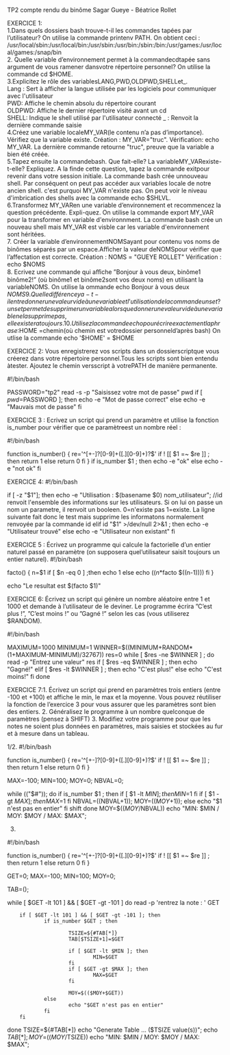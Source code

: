 TP2 compte rendu du binôme Sagar Gueye - Béatrice Rollet

EXERCICE 1:  
1.Dans quels dossiers bash trouve-t-il les commandes tapées par l’utilisateur?  On utilise la commande printenv PATH. On obtient ceci : /usr/local/sbin:/usr/local/bin:/usr/sbin:/usr/bin:/sbin:/bin:/usr/games:/usr/local/games:/snap/bin  
2. Quelle variable d’environnement permet à la commandecdtapée sans argument de vous ramener dansvotre répertoire personnel?  On utilise la commande cd $HOME.  
3.Explicitez le rôle des variablesLANG,PWD,OLDPWD,SHELLet_.  
Lang :  Sert à afficher la langue utilisée par les logiciels pour communiquer avec l'utilisateur  
PWD:  Affiche le chemin absolu du répertoire courant  
OLDPWD:  Affiche le dernier répertoire visité avant un cd  
SHELL: Indique le shell utilisé par l'utilisateur connecté
_ : Renvoit la dernière commande saisie  
4.Créez une variable localeMY_VAR(le contenu n’a pas d’importance). Vérifiez que la variable existe.   Création : MY_VAR="truc". Vérification: echo MY_VAR. La dernière commande retourne "truc", preuve que la variable a bien été créée.  
5.Tapez ensuite la commandebash. Que fait-elle? La variableMY_VARexiste-t-elle? Expliquez. A la finde cette question, tapez la commande exitpour revenir dans votre session initiale.  La commande bash crée unnouveau shell. Par conséquent on peut pas accéder aux variables locale de notre ancien shell. c'est purquoi MY_VAR n'existe pas. On peut voir le niveau d'imbrication des shells avec la commande echo $SHLVL.  
6.Transformez MY_VARen une variable d’environnement et recommencez la question précédente. Expli-quez.   On utilise la commande export MY_VAR pour la transformer en variable d'environnment. La commande bash crée un nouveau shell mais MY_VAR est visble car les variable d'environnement sont héritées.  
7. Créer la variable d’environnementNOMSayant pour contenu vos noms de binômes séparés par un espace.Aﬀicher la valeur deNOMSpour vérifier que l’affectation est correcte.  Création  : NOMS = "GUEYE ROLLET" Vérification :  echo $NOMS  
8. Ecrivez une commande qui aﬀiche ”Bonjour à vous deux, binôme1 binôme2!” (où binôme1 et binôme2sont vos deux noms) en utilisant la variableNOMS.  On utilise  la ommande echo Bonjour à vous deux $NOMS   
9.Quelle différence y a-t-il entre donner une valeur vide à une variable et l’utilisation de la commandeunset?   unset permet de supprimer un variable alors que donner une valeur vide à une variable ne la supprime pas, elle existera toujours.  
10.Utilisez la commandeechopour écrireexactementla phrase :$HOME =chemin(où chemin est votredossier personneld’après bash)   On utlise la commande echo '$HOME' = $HOME

EXERCICE 2: Vous enregistrerez vos scripts dans un dossierscriptque vous créerez dans votre répertoire personnel.Tous les scripts sont bien entendu àtester. Ajoutez le chemin versscript à votrePATH de manière permanente.

#!/bin/bash

PASSWORD="tp2"
read -s -p "Saisissez votre mot de passe" pwd
if [ $pwd=$PASSWORD ]; then
        echo -e "Mot de passe correct"
else
        echo -e "Mauvais mot de passe"
fi

EXERCICE 3 :
Ecrivez un script qui prend un paramètre et utilise la fonction is_number pour vérifier que ce paramètreest un nombre réel :

#!/bin/bash

function is_number()
{
re='^[+-]?[0-9]+([.][0-9]+)?$'
if ! [[ $1 =~ $re ]] ; then 
  return 1
else
  return 0
fi
}
 if is_number $1 ; then
        echo -e "ok"
else
        echo -e "not ok"
fi

EXERCICE 4:
#!/bin/bash

if [ -z "$1"]; then
        echo -e "Utilisation : $(basename $0) nom_utilisateur";
//id renvoit l'ensemble des informations sur les utilisateurs. Si on lui on passe un nom un parametre, il renvoit un booleen. 0=n'existe pas  1=existe. La ligne suivante fait donc le test mais supprime les informatons normalement renvoyée par la commande id
elif id "$1" >/dev/null 2>&1 ; then
        echo -e "Utilisateur trouvé"
else
        echo -e "Utilisateur non existant"
fi

EXERCICE 5 :
Écrivez un programme qui calcule la factorielle d’un entier naturel passé en paramètre (on supposera quel’utilisateur saisit toujours un entier naturel).
#!/bin/bash

facto()
{
        n=$1
        if [ $n -eq 0 ] ;then
                echo 1
        else
                echo $((n*$facto $((n-1))))
        fi
}

echo "Le resultat est $(facto $1)"

EXERCICE 6:    Écrivez un script qui génère un nombre aléatoire entre 1 et 1000 et demande à l’utilisateur de le deviner.
Le programme écrira ”C’est plus !”, ”C’est moins !” ou ”Gagné !” selon les cas (vous utiliserez $RANDOM).

#!/bin/bash

MAXIMUM=1000
MINIMUM=1
WINNER=$((MINIMUM+RANDOM*(1+MAXIMUM-MINIMUM)/32767))
res=0
while [ $res -ne $WINNER ] ; do
        read -p "Entrez une valeur" res
        if [ $res -eq $WINNER ] ; then
                echo "Gagné!"
        elif [ $res -lt $WINNER ] ; then
                echo "C'est plus!"
        else
                echo "C'est moins!"
        fi
done

EXERCICE 7:1. Écrivez un script qui prend en paramètres trois entiers (entre -100 et +100) et affiche le min, le max
et la moyenne. Vous pouvez réutiliser la fonction de l’exercice 3 pour vous assurer que les paramètres
sont bien des entiers.
2. Généralisez le programme à un nombre quelconque de paramètres (pensez à SHIFT)
3. Modifiez votre programme pour que les notes ne soient plus données en paramètres, mais saisies et
stockées au fur et à mesure dans un tableau.

1/2. 
#!/bin/bash

function is_number()
{
 re='^[+-]?[0-9]+([.][0-9]+)?$'
 if ! [[ $1 =~ $re ]] ; then
  return 1
 else
  return 0
 fi
}

MAX=-100;
MIN=100;
MOY=0;
NBVAL=0;

while (("$#"));
do
        if is_number $1 ; then
                if [ $1 -lt $MIN ]; then
                        MIN=$1
                fi
                if [ $1 -gt $MAX ]; then
                        MAX=$1
                fi
                NBVAL=$(($NBVAL+1));
                MOY=$((MOY+$1));
        else
                echo "$1 n'est pas en entier"
        fi
        shift
done
MOY=$(($MOY/$NBVAL))
echo "MIN: $MIN / MOY: $MOY / MAX: $MAX";

3. 
#!/bin/bash

function is_number()
{
 re='^[+-]?[0-9]+([.][0-9]+)?$'
 if ! [[ $1 =~ $re ]] ; then
  return 1
 else
  return 0
 fi
}

GET=0;
MAX=-100;
MIN=100;
MOY=0;

TAB=();

while [ $GET -lt 101 ] && [ $GET -gt -101 ]
do
        read -p 'rentrez la note : ' GET

        if [ $GET -lt 101 ] && [ $GET -gt -101 ]; then
                if is_number $GET ; then

                        TSIZE=${#TAB[*]}
                        TAB[$TSIZE+1]=$GET

                        if [ $GET -lt $MIN ]; then
                                MIN=$GET
                        fi
                        if [ $GET -gt $MAX ]; then
                                MAX=$GET
                        fi

                        MOY=$(($MOY+$GET))
                else
                        echo "$GET n'est pas en entier"
                fi
        fi
done
TSIZE=${#TAB[*]}
echo "Generate Table ... ($TSIZE value(s))";
echo ${TAB[*]};
MOY=$(($MOY/$TSIZE))
echo "MIN: $MIN / MOY: $MOY / MAX: $MAX";
